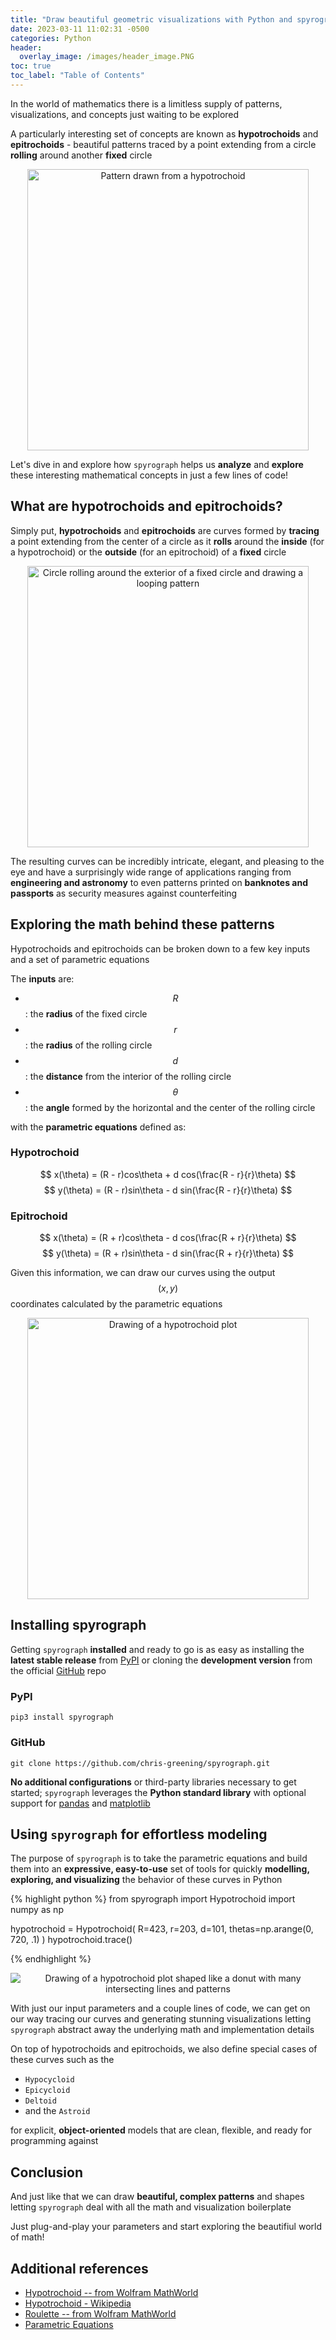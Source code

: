 ```yaml
---
title: "Draw beautiful geometric visualizations with Python and spyrograph"
date: 2023-03-11 11:02:31 -0500
categories: Python
header:
  overlay_image: /images/header_image.PNG
toc: true
toc_label: "Table of Contents"
---
```


In the world of mathematics there is a limitless supply of patterns, visualizations, and concepts just waiting to be explored

A particularly interesting set of concepts are known as **hypotrochoids** and **epitrochoids** - beautiful patterns traced by a point extending from a circle **rolling** around another **fixed** circle

<p align="center">
  <img src="{{ site.url }}{{ site.baseurl }}/images/logo.PNG" alt="Pattern drawn from a hypotrochoid" width="450px">
</p>

Let's dive in and explore how `spyrograph` helps us **analyze** and **explore** these interesting mathematical concepts in just a few lines of code!

## What are hypotrochoids and epitrochoids?

Simply put, **hypotrochoids** and **epitrochoids** are curves formed by **tracing** a point extending from the center of a circle as it **rolls** around the **inside** (for a hypotrochoid) or the **outside** (for an epitrochoid) of a **fixed** circle

<p align="center">
  <img src="{{ site.url }}{{ site.baseurl }}/images/simple_epitrochoid.gif" alt="Circle rolling around the exterior of a fixed circle and drawing a looping pattern" width="450px">
</p>

The resulting curves can be incredibly intricate, elegant, and pleasing to the eye and have a surprisingly wide range of applications ranging from **engineering and astronomy** to even patterns printed on **banknotes and passports** as security measures against counterfeiting

## Exploring the math behind these patterns

Hypotrochoids and epitrochoids can be broken down to a few key inputs and a set of parametric equations

The **inputs** are:

- $$R$$: the **radius** of the fixed circle
- $$r$$: the **radius** of the rolling circle
- $$d$$: the **distance** from the interior of the rolling circle
- $$\theta$$: the **angle** formed by the horizontal and the center of the rolling circle

with the **parametric equations** defined as:

### Hypotrochoid

$$ x(\theta) = (R - r)cos\theta + d cos(\frac{R - r}{r}\theta) $$
$$ y(\theta) = (R - r)sin\theta - d sin(\frac{R - r}{r}\theta) $$

### Epitrochoid

$$ x(\theta) = (R + r)cos\theta - d cos(\frac{R + r}{r}\theta) $$
$$ y(\theta) = (R + r)sin\theta - d sin(\frac{R + r}{r}\theta) $$

Given this information, we can draw our curves using the output $$(x,y)$$ coordinates calculated by the parametric equations

<p align="center">
  <img src="{{ site.url }}{{ site.baseurl }}/images/plot.png" alt="Drawing of a hypotrochoid plot" width="450px">
</p>

## Installing spyrograph

Getting `spyrograph` **installed** and ready to go is as easy as installing the **latest stable release** from [PyPI](https://pypi.org/project/spyrograph/) or cloning the **development version** from the official [GitHub](https://github.com/chris-greening/spyrograph) repo

### PyPI

`pip3 install spyrograph`

### GitHub

`git clone https://github.com/chris-greening/spyrograph.git`

**No additional configurations** or third-party libraries necessary to get started; `spyrograph` leverages the **Python standard library** with optional support for [pandas](https://pandas.pydata.org/) and [matplotlib](https://matplotlib.org/)

## Using `spyrograph` for effortless modeling

The purpose of `spyrograph` is to take the parametric equations  and build them into an **expressive, easy-to-use** set of tools for quickly **modelling, exploring, and visualizing** the behavior of these curves in Python

{% highlight python %}
from spyrograph import Hypotrochoid
import numpy as np

hypotrochoid = Hypotrochoid(
    R=423,
    r=203,
    d=101,
    thetas=np.arange(0, 720, .1)
)
hypotrochoid.trace()

{% endhighlight %}

<p align="center">
  <img src="{{ site.url }}{{ site.baseurl }}/images/complex_hypotrochoid.PNG" alt="Drawing of a hypotrochoid plot shaped like a donut with many intersecting lines and patterns">
</p>

With just our input parameters and a couple lines of code, we can get on our way tracing our curves and generating stunning visualizations letting `spyrograph` abstract away the underlying math and implementation details

On top of hypotrochoids and epitrochoids, we also define special cases of these curves such as the

- `Hypocycloid`
- `Epicycloid`
- `Deltoid`
- and the `Astroid`

for explicit, **object-oriented** models that are clean, flexible, and ready for programming against

## Conclusion

And just like that we can draw **beautiful, complex patterns** and shapes letting `spyrograph` deal with all the math and visualization boilerplate

Just plug-and-play your parameters and start exploring the beautifiul world of math!

## Additional references
- [Hypotrochoid -- from Wolfram MathWorld](https://mathworld.wolfram.com/Hypotrochoid.html)
- [Hypotrochoid - Wikipedia](https://en.wikipedia.org/wiki/Hypotrochoid)
- [Roulette -- from Wolfram MathWorld](https://mathworld.wolfram.com/Roulette.html)
- [Parametric Equations](https://mathworld.wolfram.com/ParametricEquations.html#:~:text=Parametric%20equations%20are%20a%20set,(2))
